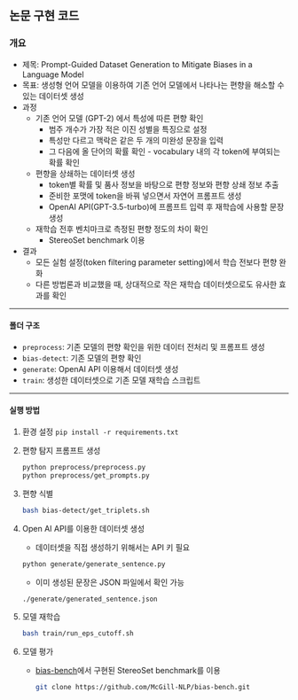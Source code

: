 ## 논문 구현 코드 

### 개요 
- 제목: Prompt-Guided Dataset Generation to Mitigate Biases in a Language Model
- 목표: 생성형 언어 모델을 이용하여 기존 언어 모델에서 나타나는 편향을 해소할 수 있는 데이터셋 생성
- 과정
  - 기존 언어 모델 (GPT-2) 에서 특성에 따른 편향 확인
    - 범주 개수가 가장 적은 이진 성별을 특징으로 설정 
    - 특성만 다르고 맥락은 같은 두 개의 미완성 문장을 입력
    - 그 다음에 올 단어의 확률 확인 - vocabulary 내의 각 token에 부여되는 확률 확인
  - 편향을 상쇄하는 데이터셋 생성
    - token별 확률 및 품사 정보을 바탕으로 편향 정보와 편향 상쇄 정보 추출 
    - 준비한 포맷에 token을 바꿔 넣으면서 자연어 프롬프트 생성 
    - OpenAI API(GPT-3.5-turbo)에 프롬프트 입력 후 재학습에 사용할 문장 생성 
  - 재학습 전후 벤치마크로 측정된 편향 정도의 차이 확인
    - StereoSet benchmark 이용 
- 결과
  - 모든 실험 설정(token filtering parameter setting)에서 학습 전보다 편향 완화
  - 다른 방법론과 비교했을 때, 상대적으로 작은 재학습 데이터셋으로도 유사한 효과를 확인
---
#### 폴더 구조 
  - `preprocess`: 기존 모델의 편향 확인을 위한 데이터 전처리 및 프롬프트 생성
  - `bias-detect`: 기존 모델의 편향 확인
  - `generate`: OpenAI API 이용해서 데이터셋 생성 
  - `train`: 생성한 데이터셋으로 기존 모델 재학습 스크립트
---
#### 실행 방법 
  1. 환경 설정 
    ```
    pip install -r requirements.txt
    ```
  2. 편향 탐지 프롬프트 생성
      ```bash
      python preprocess/preprocess.py
      python preprocess/get_prompts.py
      ```
  
  3. 편향 식별
      ```bash
      bash bias-detect/get_triplets.sh
      ```
  
  4. Open AI API를 이용한 데이터셋 생성
      - 데이터셋을 직접 생성하기 위해서는 API 키 필요 
      ```bash
      python generate/generate_sentence.py
      ```
      - 이미 생성된 문장은 JSON 파일에서 확인 가능
      ```bash
      ./generate/generated_sentence.json
      ```
  
  5. 모델 재학습
      ```bash
      bash train/run_eps_cutoff.sh
      ```
      
  6. 모델 평가
     - [bias-bench](https://github.com/McGill-NLP/bias-bench)에서 구현된 StereoSet benchmark를 이용
       ```bash
       git clone https://github.com/McGill-NLP/bias-bench.git
       ```
